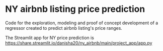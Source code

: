 # NY airbnb listing price prediction 

Code for the exploration, modeling and proof of concept development of a regressor created to predict airbnb listing's price ranges. 

The Streamlit app for NY price prediction is 
https://share.streamlit.io/danisha20/ny_airbnb/main/project_app/app.py
